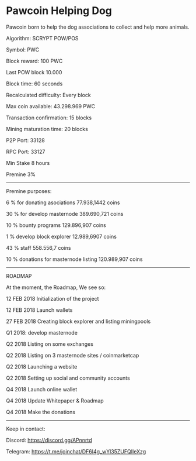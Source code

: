 # Pawcoin Helping Dog

Pawcoin born to help the dog associations to collect and help more animals.



Algorithm:                                    SCRYPT POW/POS

Symbol:                                       PWC

Block reward:                                 100 PWC

Last POW block                                10.000

Block time:                                   60 seconds

Recalculated difficulty:                      Every block

Max coin available:                           43.298.969 PWC

Transaction confirmation:                     15 blocks

Mining maturation time:                       20 blocks

P2P Port:                                     33128

RPC Port:                                     33127

Min Stake                                     8 hours

Premine                                       3%

-----------------------------------
Premine purposes: 

6 % for donating asociations 		77.938,1442  coins

30 % for develop masternode  		389.690,721 coins

10 % bounty programs        		129.896,907 coins

1 % develop block explorer   		12.989,6907    coins

43 % staff 		     		558.556,7 coins 

10 % donations for masternode listing   120.989,907 coins

---------------------------------------------------------------------

ROADMAP

At the moment, the Roadmap, We see so:

12 FEB 2018 Initialization of the project

12 FEB 2018 Launch wallets

27 FEB 2018 Creating block explorer and listing miningpools

Q1 2018: develop masternode

Q2 2018 Listing on some exchanges

Q2 2018 Listing on 3 masternode sites / coinmarketcap

Q2 2018 Launching a website

Q2 2018 Setting up social and community accounts

Q4 2018 Launch online wallet

Q4 2018 Update Whitepaper & Roadmap 

Q4 2018 Make the donations

----------------------------------------------------
Keep in contact:

Discord: https://discord.gg/APnnrtd

Telegram: https://t.me/joinchat/DF6I4g_wYl35ZUFQIleXzg

